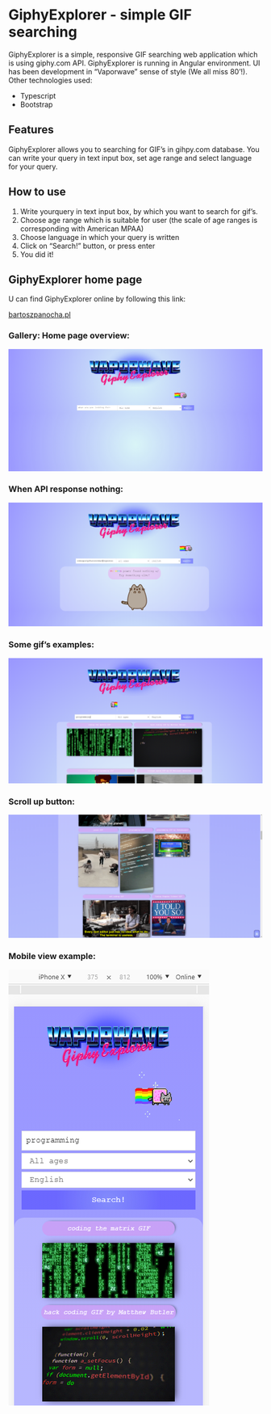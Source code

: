 # GiphyExplorer - simple GIF searching

GiphyExplorer is a simple, responsive GIF searching web application which is using giphy.com API. GiphyExplorer is running in Angular environment. UI has been development in “Vaporwave” sense of style (We all miss 80’!).
Other technologies used:

   * Typescript
   * Bootstrap

## Features

GiphyExplorer allows you to searching for GIF’s in gihpy.com database. You can write your query in text input box, set age range and select language for your query.

## How to use

1. Write yourquery in text input box, by which you want to search for gif’s.
2. Choose age range which is suitable for user (the scale of age ranges is corresponding with American MPAA)
3. Choose language in which your query is written
4. Click on “Search!” button, or press enter
5. You did it!

## GiphyExplorer home page

U can find GiphyExplorer online by following this link:

[bartoszpanocha.pl](https://bartoszpanocha.pl)

### Gallery: Home page overview:
![Home](readme_resources\1.PNG)
### When API response nothing:
![API response nothing](readme_resources\2.PNG)
### Some gif’s examples:
![Gif example](readme_resources\3.PNG)
### Scroll up button:
![Scroll up button](readme_resources\4.PNG)
### Mobile view example:
![Mobile view](readme_resources\5.PNG)

